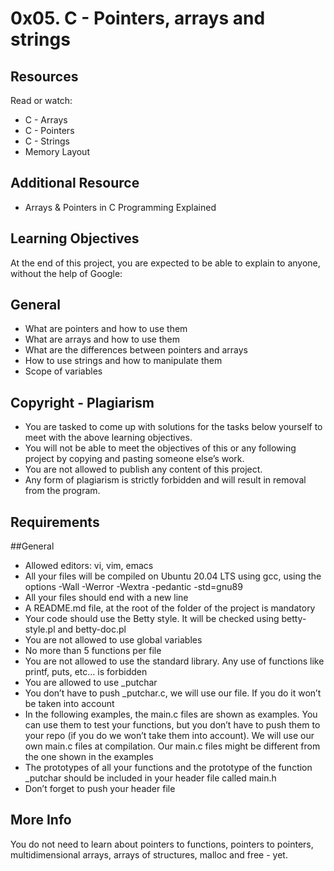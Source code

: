 # 0x05. C - Pointers, arrays and strings

## Resources

Read or watch:

+ C - Arrays
+ C - Pointers
+ C - Strings
+ Memory Layout

## Additional Resource

+ Arrays & Pointers in C Programming Explained

## Learning Objectives

At the end of this project, you are expected to be able to explain to anyone, without the help of Google:

## General
+ What are pointers and how to use them
+ What are arrays and how to use them
+ What are the differences between pointers and arrays
+ How to use strings and how to manipulate them
+ Scope of variables

## Copyright - Plagiarism
+ You are tasked to come up with solutions for the tasks below yourself to meet with the above learning objectives.
+ You will not be able to meet the objectives of this or any following project by copying and pasting someone else’s work.
+ You are not allowed to publish any content of this project.
+ Any form of plagiarism is strictly forbidden and will result in removal from the program.

## Requirements

##General

+ Allowed editors: vi, vim, emacs
+ All your files will be compiled on Ubuntu 20.04 LTS using gcc, using the options -Wall -Werror -Wextra -pedantic -std=gnu89
+ All your files should end with a new line
+ A README.md file, at the root of the folder of the project is mandatory
+ Your code should use the Betty style. It will be checked using betty-style.pl and betty-doc.pl
+ You are not allowed to use global variables
+ No more than 5 functions per file
+ You are not allowed to use the standard library. Any use of functions like printf, puts, etc… is forbidden
+ You are allowed to use _putchar
+ You don’t have to push _putchar.c, we will use our file. If you do it won’t be taken into account
+ In the following examples, the main.c files are shown as examples. You can use them to test your functions, but you don’t have to push them to your repo (if you do we won’t take them into account). We will use our own main.c files at compilation. Our main.c files might be different from the one shown in the examples
+ The prototypes of all your functions and the prototype of the function _putchar should be included in your header file called main.h
+ Don’t forget to push your header file

## More Info
You do not need to learn about pointers to functions, pointers to pointers, multidimensional arrays, arrays of structures, malloc and free - yet.
